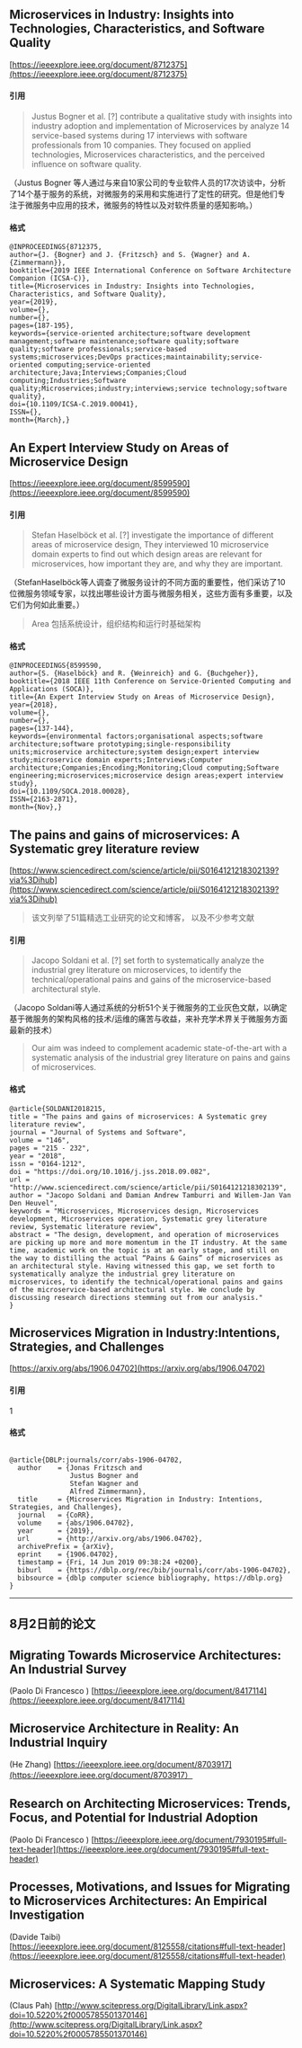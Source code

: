 

## Microservices in Industry: Insights into Technologies, Characteristics, and Software Quality
   [https://ieeexplore.ieee.org/document/8712375](https://ieeexplore.ieee.org/document/8712375)

#### 引用 

> Justus Bogner et al. [?] contribute a qualitative study with insights into industry adoption and implementation of Microservices by analyze 14 service-based systems during 17 interviews with software professionals from 10 companies. They focused on applied technologies, Microservices characteristics, and the perceived influence on software quality.

（Justus Bogner 等人通过与来自10家公司的专业软件人员的17次访谈中，分析了14个基于服务的系统，对微服务的采用和实施进行了定性的研究。但是他们专注于微服务中应用的技术，微服务的特性以及对软件质量的感知影响。）


#### 格式
```
@INPROCEEDINGS{8712375, 
author={J. {Bogner} and J. {Fritzsch} and S. {Wagner} and A. {Zimmermann}}, 
booktitle={2019 IEEE International Conference on Software Architecture Companion (ICSA-C)}, 
title={Microservices in Industry: Insights into Technologies, Characteristics, and Software Quality}, 
year={2019}, 
volume={}, 
number={}, 
pages={187-195}, 
keywords={service-oriented architecture;software development management;software maintenance;software quality;software quality;software professionals;service-based systems;microservices;DevOps practices;maintainability;service-oriented computing;service-oriented architecture;Java;Interviews;Companies;Cloud computing;Industries;Software quality;Microservices;industry;interviews;service technology;software quality}, 
doi={10.1109/ICSA-C.2019.00041}, 
ISSN={}, 
month={March},}

```


## An Expert Interview Study on Areas of Microservice Design

[https://ieeexplore.ieee.org/document/8599590](https://ieeexplore.ieee.org/document/8599590)

#### 引用 

> Stefan Haselböck et al. [?] investigate the importance of different areas of microservice design, They interviewed 10 microservice domain experts to find out which design areas are relevant for microservices, how important they are, and why they are important.

（StefanHaselböck等人调查了微服务设计的不同方面的重要性，他们采访了10位微服务领域专家，以找出哪些设计方面与微服务相关，这些方面有多重要，以及它们为何如此重要。）

> Area 包括系统设计，组织结构和运行时基础架构

#### 格式

```
@INPROCEEDINGS{8599590, 
author={S. {Haselböck} and R. {Weinreich} and G. {Buchgeher}}, 
booktitle={2018 IEEE 11th Conference on Service-Oriented Computing and Applications (SOCA)}, 
title={An Expert Interview Study on Areas of Microservice Design}, 
year={2018}, 
volume={}, 
number={}, 
pages={137-144}, 
keywords={environmental factors;organisational aspects;software architecture;software prototyping;single-responsibility units;microservice architecture;system design;expert interview study;microservice domain experts;Interviews;Computer architecture;Companies;Encoding;Monitoring;Cloud computing;Software engineering;microservices;microservice design areas;expert interview study}, 
doi={10.1109/SOCA.2018.00028}, 
ISSN={2163-2871}, 
month={Nov},}

```


## The pains and gains of microservices: A Systematic grey literature review

[https://www.sciencedirect.com/science/article/pii/S0164121218302139?via%3Dihub](https://www.sciencedirect.com/science/article/pii/S0164121218302139?via%3Dihub)

> 该文列举了51篇精选工业研究的论文和博客， 以及不少参考文献

#### 引用 
> Jacopo Soldani et al. [?] set forth to systematically analyze the industrial grey literature on microservices, to identify the technical/operational pains and gains of the microservice-based architectural style.

（Jacopo Soldani等人通过系统的分析51个关于微服务的工业灰色文献，以确定基于微服务的架构风格的技术/运维的痛苦与收益，来补充学术界关于微服务方面最新的技术）

> Our aim was indeed to complement academic state-of-the-art with a systematic analysis of the industrial grey literature on pains and gains of microservices. 

#### 格式

```
@article{SOLDANI2018215,
title = "The pains and gains of microservices: A Systematic grey literature review",
journal = "Journal of Systems and Software",
volume = "146",
pages = "215 - 232",
year = "2018",
issn = "0164-1212",
doi = "https://doi.org/10.1016/j.jss.2018.09.082",
url = "http://www.sciencedirect.com/science/article/pii/S0164121218302139",
author = "Jacopo Soldani and Damian Andrew Tamburri and Willem-Jan Van Den Heuvel",
keywords = "Microservices, Microservices design, Microservices development, Microservices operation, Systematic grey literature review, Systematic literature review",
abstract = "The design, development, and operation of microservices are picking up more and more momentum in the IT industry. At the same time, academic work on the topic is at an early stage, and still on the way to distilling the actual “Pains & Gains” of microservices as an architectural style. Having witnessed this gap, we set forth to systematically analyze the industrial grey literature on microservices, to identify the technical/operational pains and gains of the microservice-based architectural style. We conclude by discussing research directions stemming out from our analysis."
}
```




## Microservices Migration in Industry:Intentions, Strategies, and Challenges
[https://arxiv.org/abs/1906.04702](https://arxiv.org/abs/1906.04702)

#### 引用 


1

#### 格式

```

@article{DBLP:journals/corr/abs-1906-04702,
  author    = {Jonas Fritzsch and
               Justus Bogner and
               Stefan Wagner and
               Alfred Zimmermann},
  title     = {Microservices Migration in Industry: Intentions, Strategies, and Challenges},
  journal   = {CoRR},
  volume    = {abs/1906.04702},
  year      = {2019},
  url       = {http://arxiv.org/abs/1906.04702},
  archivePrefix = {arXiv},
  eprint    = {1906.04702},
  timestamp = {Fri, 14 Jun 2019 09:38:24 +0200},
  biburl    = {https://dblp.org/rec/bib/journals/corr/abs-1906-04702},
  bibsource = {dblp computer science bibliography, https://dblp.org}
}

```

---

## 8月2日前的论文


## Migrating Towards Microservice Architectures: An Industrial Survey
  
  (Paolo Di Francesco )
  [https://ieeexplore.ieee.org/document/8417114](https://ieeexplore.ieee.org/document/8417114)
  

## Microservice Architecture in Reality: An Industrial Inquiry
 
 (He Zhang)
[https://ieeexplore.ieee.org/document/8703917](https://ieeexplore.ieee.org/document/8703917）


## Research on Architecting Microservices: Trends, Focus, and Potential for Industrial Adoption


(Paolo Di Francesco )
[https://ieeexplore.ieee.org/document/7930195#full-text-header](https://ieeexplore.ieee.org/document/7930195#full-text-header)


## Processes, Motivations, and Issues for Migrating to Microservices Architectures: An Empirical Investigation

 (Davide Taibi)
[https://ieeexplore.ieee.org/document/8125558/citations#full-text-header](https://ieeexplore.ieee.org/document/8125558/citations#full-text-header)


## Microservices: A Systematic Mapping Study

(Claus Pah)
[http://www.scitepress.org/DigitalLibrary/Link.aspx?doi=10.5220%2f0005785501370146](http://www.scitepress.org/DigitalLibrary/Link.aspx?doi=10.5220%2f0005785501370146) 
